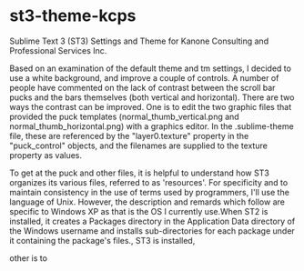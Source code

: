 st3-theme-kcps
==============

Sublime Text 3 (ST3) Settings and Theme for Kanone Consulting and Professional Services Inc.

Based on an examination of the default theme and tm settings, I decided to use a white background, and improve a couple of controls.  A number of people have commented on the lack of contrast between the scroll bar pucks and the bars themselves (both vertical and horizontal).  There are two ways the contrast can be improved.  One is to edit the two graphic files that provided the puck templates (normal_thumb_vertical.png and normal_thumb_horizontal.png) with a graphics editor.  In the .sublime-theme file, these are referenced by the "layer0.texture" property in the "puck_control" objects, and the filenames are supplied to the texture property as values.

To get at the puck and other files, it is helpful to understand how ST3 organizes its various files, referred to as 'resources'.  For specificity and to maintain consistency in the use of terms used by programmers, I'll use the language of Unix.  However, the description and remards which follow are specific to Windows XP as that is the OS I currently use.When ST2 is installed, it creates a Packages directory in the Application Data directory of the Windows username and installs sub-directories for each package under it containing the package's files., ST3 is installed, 

other is to 
